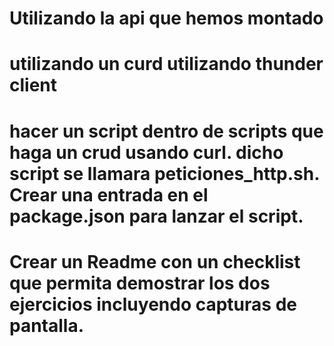 # Utilizando la api que hemos montado
# utilizando un curd utilizando thunder client
# hacer un script dentro de scripts que haga un crud usando curl. dicho script se llamara peticiones_http.sh. Crear una entrada en el package.json para lanzar el script.
# Crear un Readme con un checklist que permita demostrar los dos ejercicios incluyendo capturas de pantalla.